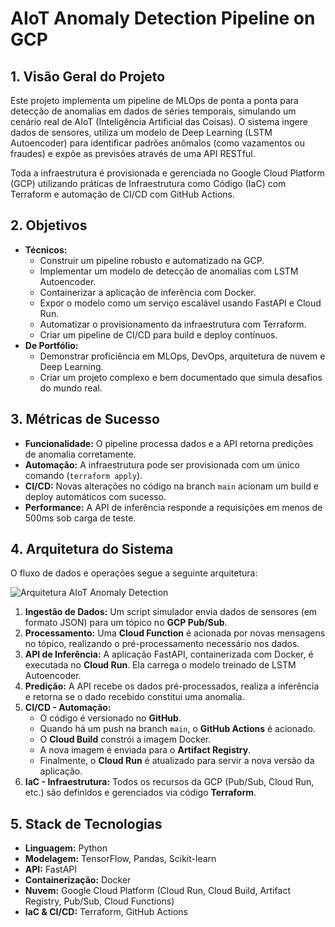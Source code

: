 # AIoT Anomaly Detection Pipeline on GCP

## 1. Visão Geral do Projeto

Este projeto implementa um pipeline de MLOps de ponta a ponta para detecção de anomalias em dados de séries temporais, simulando um cenário real de AIoT (Inteligência Artificial das Coisas). O sistema ingere dados de sensores, utiliza um modelo de Deep Learning (LSTM Autoencoder) para identificar padrões anômalos (como vazamentos ou fraudes) e expõe as previsões através de uma API RESTful.

Toda a infraestrutura é provisionada e gerenciada no Google Cloud Platform (GCP) utilizando práticas de Infraestrutura como Código (IaC) com Terraform e automação de CI/CD com GitHub Actions.

## 2. Objetivos

*   **Técnicos:**
    *   Construir um pipeline robusto e automatizado na GCP.
    *   Implementar um modelo de detecção de anomalias com LSTM Autoencoder.
    *   Containerizar a aplicação de inferência com Docker.
    *   Expor o modelo como um serviço escalável usando FastAPI e Cloud Run.
    *   Automatizar o provisionamento da infraestrutura com Terraform.
    *   Criar um pipeline de CI/CD para build e deploy contínuos.
*   **De Portfólio:**
    *   Demonstrar proficiência em MLOps, DevOps, arquitetura de nuvem e Deep Learning.
    *   Criar um projeto complexo e bem documentado que simula desafios do mundo real.

## 3. Métricas de Sucesso

*   **Funcionalidade:** O pipeline processa dados e a API retorna predições de anomalia corretamente.
*   **Automação:** A infraestrutura pode ser provisionada com um único comando (`terraform apply`).
*   **CI/CD:** Novas alterações no código na branch `main` acionam um build e deploy automáticos com sucesso.
*   **Performance:** A API de inferência responde a requisições em menos de 500ms sob carga de teste.

## 4. Arquitetura do Sistema

O fluxo de dados e operações segue a seguinte arquitetura:

![Arquitetura AIoT Anomaly Detection](link_para_sua_imagem_da_arquitetura.png)  <!-- Você pode adicionar a imagem depois -->

1.  **Ingestão de Dados:** Um script simulador envia dados de sensores (em formato JSON) para um tópico no **GCP Pub/Sub**.
2.  **Processamento:** Uma **Cloud Function** é acionada por novas mensagens no tópico, realizando o pré-processamento necessário nos dados.
3.  **API de Inferência:** A aplicação FastAPI, containerizada com Docker, é executada no **Cloud Run**. Ela carrega o modelo treinado de LSTM Autoencoder.
4.  **Predição:** A API recebe os dados pré-processados, realiza a inferência e retorna se o dado recebido constitui uma anomalia.
5.  **CI/CD - Automação:**
    *   O código é versionado no **GitHub**.
    *   Quando há um push na branch `main`, o **GitHub Actions** é acionado.
    *   O **Cloud Build** constrói a imagem Docker.
    *   A nova imagem é enviada para o **Artifact Registry**.
    *   Finalmente, o **Cloud Run** é atualizado para servir a nova versão da aplicação.
6.  **IaC - Infraestrutura:** Todos os recursos da GCP (Pub/Sub, Cloud Run, etc.) são definidos e gerenciados via código **Terraform**.
## 5. Stack de Tecnologias

*   **Linguagem:** Python
*   **Modelagem:** TensorFlow, Pandas, Scikit-learn
*   **API:** FastAPI
*   **Containerização:** Docker
*   **Nuvem:** Google Cloud Platform (Cloud Run, Cloud Build, Artifact Registry, Pub/Sub, Cloud Functions)
*   **IaC & CI/CD:** Terraform, GitHub Actions
